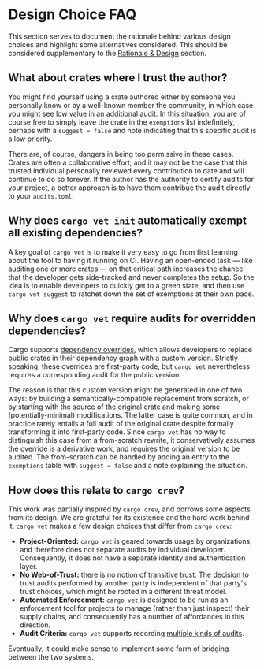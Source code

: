 # Design Choice FAQ

This section serves to document the rationale behind various design choices and
highlight some alternatives considered. This should be considered supplementary
to the [Rationale & Design](./rationale.md) section.

## What about crates where I trust the author?

You might find yourself using a crate authored either by someone you personally
know or by a well-known member the community, in which case you might see low
value in an additional audit. In this situation, you are of course free to
simply leave the crate in the `exemptions` list indefinitely, perhaps with a
`suggest = false` and note indicating that this specific audit is a low priority.

There are, of course, dangers in being too permissive in these cases. Crates are
often a collaborative effort, and it may not be the case that this trusted
individual personally reviewed every contribution to date and will continue to
do so forever. If the author has the authority to certify audits for your
project, a better approach is to have them contribue the audit directly to your
`audits.toml`.


## Why does `cargo vet init` automatically exempt all existing dependencies?

A key goal of `cargo vet` is to make it very easy to go from first learning
about the tool to having it running on CI. Having an open-ended task — like
auditing one or more crates — on that critical path increases the chance that
the developer gets side-tracked and never completes the setup. So the idea is to
enable developers to quickly get to a green state, and then use `cargo vet
suggest` to ratchet down the set of exemptions at their own pace.


## Why does `cargo vet` require audits for overridden dependencies?

Cargo supports [dependency
overrides](https://doc.rust-lang.org/cargo/reference/overriding-dependencies.html),
which allows developers to replace public crates in their dependency graph with
a custom version. Strictly speaking, these overrides are first-party code, but
`cargo vet` nevertheless requires a corresponding audit for the public version.

The reason is that this custom version might be generated in one of two ways: by
building a semantically-compatible replacement from scratch, or by starting with
the source of the original crate and making some (potentially-minimal)
modifications. The latter case is quite common, and in practice rarely entails a
full audit of the original crate despite formally transforming it into
first-party code.  Since `cargo vet` has no way to distinguish this case from a
from-scratch rewrite, it conservatively assumes the override is a derivative
work, and requires the original version to be audited. The from-scratch can be
handled by adding an entry to the `exemptions` table with `suggest = false` and a
note explaining the situation.

## How does this relate to `cargo crev`?

This work was partially inspired by `cargo crev`, and borrows some aspects
from its design. We are grateful for its existence and the hard work behind it.
`cargo vet` makes a few design choices that differ from `cargo crev`:
* **Project-Oriented:** `cargo vet` is geared towards usage by organizations,
  and therefore does not separate audits by individual developer. Consequently,
  it does not have a separate identity and authentication layer.
* **No Web-of-Trust:** there is no notion of transitive trust. The decision to
  trust audits performed by another party is independent of that party's trust
  choices, which might be rooted in a different threat model.
* **Automated Enforcement:** `cargo vet` is designed to be run as an enforcement
  tool for projects to manage (rather than just inspect) their supply chains,
  and consequently has a number of affordances in this direction.
* **Audit Criteria:** `cargo vet` supports recording
  [multiple kinds of audits](audit-criteria.md).

Eventually, it could make sense to implement some form of bridging between the
two systems.
